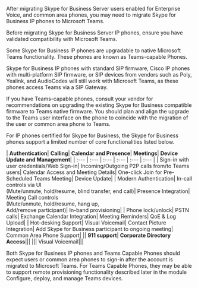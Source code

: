 After migrating Skype for Business Server users enabled for Enterprise Voice, and common area phones, you may need to migrate Skype for Business IP phones to Microsoft Teams.

Before migrating Skype for Business Server IP phones, ensure you have validated compatibility with Microsoft Teams.

Some Skype for Business IP phones are upgradable to native Microsoft Teams functionality. These phones are known as Teams-capable Phones.

Skype for Business IP phones with standard SIP firmware, Cisco IP phones with multi-platform SIP firmware, or SIP devices from vendors such as Poly, Yealink, and AudioCodes will still work with Microsoft Teams, as these phones access Teams via a SIP Gateway.

If you have Teams-capable phones, consult your vendor for recommendations on upgrading the existing Skype for Business compatible firmware to Teams native firmware. You should plan and align the upgrade to the Teams user interface on the phone to coincide with the migration of the user or common area phone to Teams.

For IP phones certified for Skype for Business, the Skype for Business phones support a limited number of core functionalities listed below.<br>

| **Authentication**| **Calling**| **Calendar and Presence**| **Meetings**| **Device Update and Management**|
| :--- | :--- | :--- | :--- | :--- | :--- |
| Sign-in with user credentials/Web Sign-in| Incoming/Outgoing P2P calls from/to Teams users|  Calendar Access and Meeting Details| One-click Join for Pre-Scheduled Teams Meeting| Device Update|
| Modern Authentication| In-call controls via UI<br>(Mute/unmute, hold/resume, blind transfer, end call)| Presence Integration| Meeting Call controls<br>(Mute/unmute, hold/resume, hang up,<br>Add/remove participant)| In-band provisioning|
| Phone lock/unlock| PSTN calls| Exchange Calendar Integration| Meeting Reminders| QoE & Log Upload|
| Hot-desking Support| Visual Voicemail| Contact Picture Integration| Add Skype for Business participant to ongoing meeting| Common Area Phone Support|
|| **911 support**| **Corporate Directory Access**|||
||| Visual Voicemail|||

Both Skype for Business IP phones and Teams Capable Phones should expect users or common area phones to sign-in after the account is migrated to Microsoft Teams. For Teams Capable Phones, they may be able to support remote provisioning functionality described later in the module Configure, deploy, and manage Teams devices.

